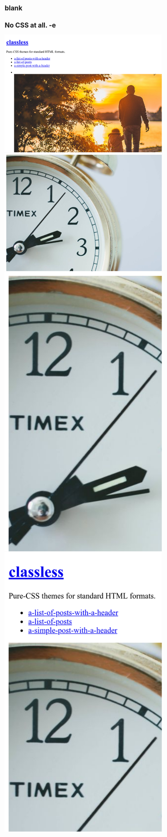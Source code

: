 ## blank

No CSS at all.
-e 
---

![](screenshots/list.png)
![](screenshots/article.png)
![](screenshots/list-mobile.png)
![](screenshots/article-mobile.png)
